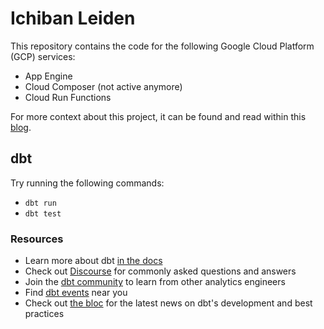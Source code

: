 # Ichiban Leiden
This repository contains the code for the following Google Cloud Platform (GCP) services:

- App Engine
- Cloud Composer (not active anymore)
- Cloud Run Functions

For more context about this project, it can be found and read within this [blog](https://rchou97.github.io/portfolio/96-Restaurant-Analytics/).

## dbt

Try running the following commands:
- `dbt run`
- `dbt test`

### Resources
- Learn more about dbt [in the docs](https://docs.getdbt.com/docs/introduction)
- Check out [Discourse](https://discourse.getdbt.com/) for commonly asked questions and answers 
- Join the [dbt community](http://community.getdbt.com/) to learn from other analytics engineers
- Find [dbt events](https://events.getdbt.com) near you
- Check out [the bloc](https://blog.getdbt.com/) for the latest news on dbt's development and best practices

